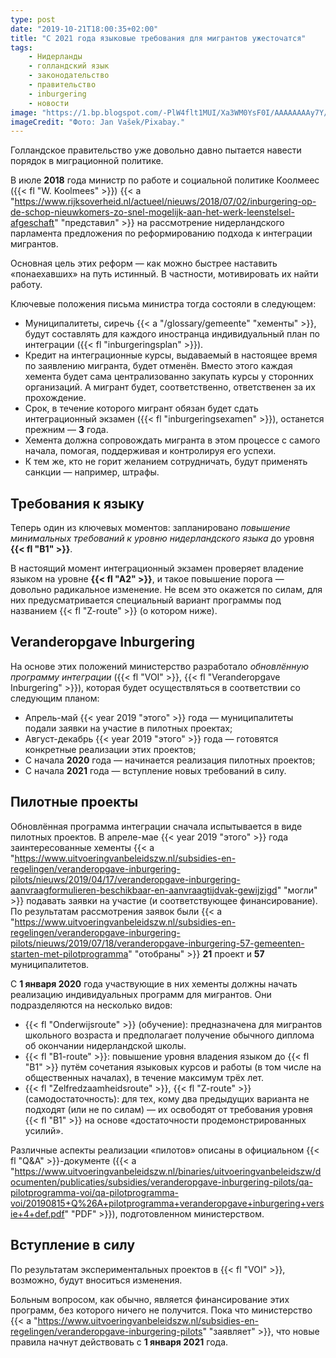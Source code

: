 ```yaml
---
type: post
date: "2019-10-21T18:00:35+02:00"
title: "С 2021 года языковые требования для мигрантов ужесточатся"
tags:
    - Нидерланды
    - голландский язык
    - законодательство
    - правительство
    - inburgering
    - новости
image: "https://1.bp.blogspot.com/-PlW4flt1MUI/Xa3WM0YsF0I/AAAAAAAAy7Y/9clOSs1rUK8swqMxGa-LTy5Uu7FjZkXmwCKgBGAsYHg/s1600/2019-10-21_inburgering.jpg"
imageCredit: "Фото: Jan Vašek/Pixabay."
---
```


Голландское правительство уже довольно давно пытается навести порядок в миграционной политике.

В июле **2018** года министр по работе и социальной политике Коолмеес ({{< fl "W. Koolmees" >}}) {{< a "https://www.rijksoverheid.nl/actueel/nieuws/2018/07/02/inburgering-op-de-schop-nieuwkomers-zo-snel-mogelijk-aan-het-werk-leenstelsel-afgeschaft" "представил" >}} на рассмотрение нидерландского парламента предложения по реформированию подхода к интеграции мигрантов.

Основная цель этих реформ — как можно быстрее наставить «понаехавших» на путь истинный. В частности, мотивировать их найти работу.

<!--more-->

Ключевые положения письма министра тогда состояли в следующем:

* Муниципалитеты, сиречь {{< a "/glossary/gemeente" "хементы" >}}, будут составлять для каждого иностранца индивидуальный план по интеграции ({{< fl "inburgeringsplan" >}}).
* Кредит на интеграционные курсы, выдаваемый в настоящее время по заявлению мигранта, будет отменён. Вместо этого каждая хемента будет сама централизованно закупать курсы у сторонних организаций. А мигрант будет, соответственно, ответственен за их прохождение.
* Срок, в течение которого мигрант обязан будет сдать интеграционный экзамен ({{< fl "inburgeringsexamen" >}}), останется прежним — **3** года.
* Хемента должна сопровождать мигранта в этом процессе с самого начала, помогая, поддерживая и контролируя его успехи.
* К тем же, кто не горит желанием сотрудничать, будут применять санкции — например, штрафы.

## Требования к языку

Теперь один из ключевых моментов: запланировано *повышение минимальных требований к уровню нидерландского языка* до уровня **{{< fl "B1" >}}**.

В настоящий момент интеграционный экзамен проверяет владение языком на уровне **{{< fl "A2" >}}**, и такое повышение порога — довольно радикальное изменение. Не всем это окажется по силам, для них предусматривается специальный вариант программы под названием {{< fl "Z-route" >}} (о котором ниже).

## Veranderopgave Inburgering

На основе этих положений министерство разработало *обновлённую программу интеграции* ({{< fl "VOI" >}}, {{< fl "Veranderopgave Inburgering" >}}), которая будет осуществляться в соответствии со следующим планом:

* Апрель-май {{< year 2019 "этого" >}} года — муниципалитеты подали заявки на участие в пилотных проектах;
* Август-декабрь {{< year 2019 "этого" >}} года — готовятся конкретные реализации этих проектов;
* С начала **2020** года — начинается реализация пилотных проектов;
* С начала **2021** года — вступление новых требований в силу.

## Пилотные проекты

Обновлённая программа интеграции сначала испытывается в виде пилотных проектов. В апреле-мае {{< year 2019 "этого" >}} года заинтересованные хементы {{< a "https://www.uitvoeringvanbeleidszw.nl/subsidies-en-regelingen/veranderopgave-inburgering-pilots/nieuws/2019/04/17/veranderopgave-inburgering-aanvraagformulieren-beschikbaar-en-aanvraagtijdvak-gewijzigd" "могли" >}} подавать заявки на участие (и соответствующее финансирование). По результатам рассмотрения заявок были {{< a "https://www.uitvoeringvanbeleidszw.nl/subsidies-en-regelingen/veranderopgave-inburgering-pilots/nieuws/2019/07/18/veranderopgave-inburgering-57-gemeenten-starten-met-pilotprogramma" "отобраны" >}} **21** проект и **57** муниципалитетов.

С **1 января 2020** года участвующие в них хементы должны начать реализацию индивидуальных программ для мигрантов. Они подразделяются на несколько видов:

* {{< fl "Onderwijsroute" >}} (обучение): предназначена для мигрантов школьного возраста и предполагает получение обычного диплома об окончании нидерландской школы.
* {{< fl "B1-route" >}}: повышение уровня владения языком до {{< fl "B1" >}} путём сочетания языковых курсов и работы (в том числе на общественных началах), в течение максимум трёх лет.
* {{< fl "Zelfredzaamheidsroute" >}}, {{< fl "Z-route" >}} (самодостаточность): для тех, кому два предыдущих варианта не подходят (или не по силам) — их освободят от требования уровня {{< fl "B1" >}} на основе «достаточности продемонстрированных усилий».

Различные аспекты реализации «пилотов» описаны в официальном {{< fl "Q&A" >}}-документе ({{< a "https://www.uitvoeringvanbeleidszw.nl/binaries/uitvoeringvanbeleidszw/documenten/publicaties/subsidies/veranderopgave-inburgering-pilots/qa-pilotprogramma-voi/qa-pilotprogramma-voi/20190815+Q%26A+pilotprogramma+veranderopgave+inburgering+versie+4+def.pdf" "PDF" >}}), подготовленном министерством.

## Вступление в силу

По результатам экспериментальных проектов в {{< fl "VOI" >}}, возможно, будут вноситься изменения.

Больным вопросом, как обычно, является финансирование этих программ, без которого ничего не получится. Пока что министерство {{< a "https://www.uitvoeringvanbeleidszw.nl/subsidies-en-regelingen/veranderopgave-inburgering-pilots" "заявляет" >}}, что новые правила начнут действовать с **1 января 2021** года.